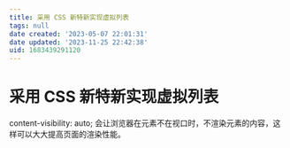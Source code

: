 ```yaml
---
title: 采用 CSS 新特新实现虚拟列表
tags: null
date created: '2023-05-07 22:01:31'
date updated: '2023-11-25 22:42:38'
uid: 1683439291120
---
```


# 采用 CSS 新特新实现虚拟列表

content-visibility: auto; 会让浏览器在元素不在视口时，不渲染元素的内容，这样可以大大提高页面的渲染性能。
